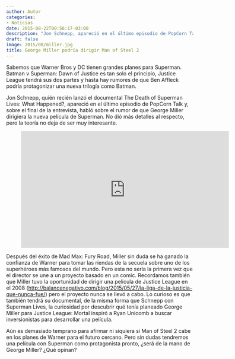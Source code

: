 ```yaml
---
author: Autor
categories:
- Noticias
date: 2015-08-22T00:56:17-03:00
description: "Jon Schnepp, apareció en el último episodio de PopCorn Talk y, sobre el final de la entrevista, habló sobre el rumor de que George Miller dirigiera la nueva película de Superman"
draft: false
image: 2015/08/miller.jpg
title: George Miller podría dirigir Man of Steel 2
---
```


Sabemos que Warner Bros y DC tienen grandes planes para Superman. Batman v Superman: Dawn of Justice es tan solo el principio, Justice League tendrá sus dos partes y hasta hay rumores de que Ben Affleck podría protagonizar una nueva trilogía como Batman.
<!--more-->
Jon Schnepp, quién recién lanzó el documental The Death of Superman Lives: What Happened?, apareció en el último episodio de PopCorn Talk y, sobre el final de la entrevista, habló sobre el rumor de que George Miller dirigiera la nueva película de Superman. No dió más detalles al respecto, pero la teoría no deja de ser muy interesante.

<figure>
<iframe width="560" height="315" src="https://www.youtube.com/embed/Btv4XB7XTfI?t=55m20s" frameborder="0" allowfullscreen></iframe>
</figure>

Después del éxito de Mad Max: Fury Road, Miller sin duda se ha ganado la confianza de Warner para tomar las riendas de la secuela sobre uno de los superhéroes más famosos del mundo. Pero esta no sería la primera vez que el director se une a un proyecto basado en un comic. Recordamos también que Miller tuvo la oportunidad de dirigir una película de Justice League en el 2008 (http://balancenegativo.com/blog/2015/05/27/la-liga-de-la-justicia-que-nunca-fue/) pero el proyecto nunca se llevó a cabo. Lo curioso es que también tendrá su documental, de la misma forma que Schnepp con Superman Lives, la curiosidad por descubrir qué tenía planeado George Miller para Justice League: Mortal inspiró a Ryan Unicomb a buscar inversionistas para desarrollar una película.

Aún es demasiado temprano para afirmar ni siquiera si Man of Steel 2 cabe en los planes de Warner para el futuro cercano. Pero sin dudas tendremos una película con Superman como protagonista pronto, ¿será de la mano de George Miller? ¿Qué opinan?



